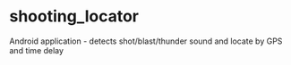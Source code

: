 shooting_locator
================

Android application - detects shot/blast/thunder sound and locate by GPS and time delay
